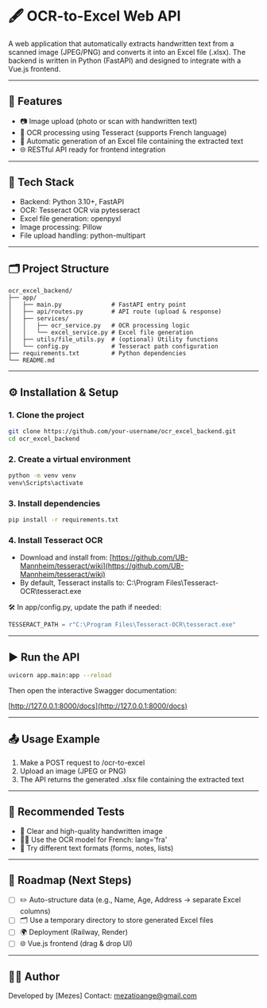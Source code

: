 # 🖋️ OCR-to-Excel Web API

A web application that automatically extracts handwritten text from a scanned image (JPEG/PNG) and converts it into an Excel file (.xlsx). The backend is written in Python (FastAPI) and designed to integrate with a Vue.js frontend.

---

## 🚀 Features

* 📷 Image upload (photo or scan with handwritten text)
* 🧠 OCR processing using Tesseract (supports French language)
* 📄 Automatic generation of an Excel file containing the extracted text
* 🌐 RESTful API ready for frontend integration

---

## 🧰 Tech Stack

* Backend: Python 3.10+, FastAPI
* OCR: Tesseract OCR via pytesseract
* Excel file generation: openpyxl
* Image processing: Pillow
* File upload handling: python-multipart

---

## 🗂️ Project Structure

```
ocr_excel_backend/
├── app/
│   ├── main.py              # FastAPI entry point
│   ├── api/routes.py        # API route (upload & response)
│   ├── services/
│   │   ├── ocr_service.py   # OCR processing logic
│   │   └── excel_service.py # Excel file generation
│   ├── utils/file_utils.py  # (optional) Utility functions
│   └── config.py            # Tesseract path configuration
├── requirements.txt         # Python dependencies
└── README.md
```

---

## ⚙️ Installation & Setup

### 1. Clone the project

```bash
git clone https://github.com/your-username/ocr_excel_backend.git
cd ocr_excel_backend
```

### 2. Create a virtual environment

```bash
python -m venv venv
venv\Scripts\activate
```

### 3. Install dependencies

```bash
pip install -r requirements.txt
```

### 4. Install Tesseract OCR

* Download and install from: [https://github.com/UB-Mannheim/tesseract/wiki](https://github.com/UB-Mannheim/tesseract/wiki)
* By default, Tesseract installs to:
  C:\Program Files\Tesseract-OCR\tesseract.exe

🛠️ In app/config.py, update the path if needed:

```python
TESSERACT_PATH = r"C:\Program Files\Tesseract-OCR\tesseract.exe"
```

---

## ▶️ Run the API

```bash
uvicorn app.main:app --reload
```

Then open the interactive Swagger documentation:

[http://127.0.0.1:8000/docs](http://127.0.0.1:8000/docs)

---

## 📤 Usage Example

1. Make a POST request to /ocr-to-excel
2. Upload an image (JPEG or PNG)
3. The API returns the generated .xlsx file containing the extracted text

---

## 🧪 Recommended Tests

* 📄 Clear and high-quality handwritten image
* 🧑‍🏫 Use the OCR model for French: lang='fra'
* 💬 Try different text formats (forms, notes, lists)

---

## 🧱 Roadmap (Next Steps)

* [ ] ✏️ Auto-structure data (e.g., Name, Age, Address → separate Excel columns)
* [ ] 🗂️ Use a temporary directory to store generated Excel files
* [ ] 🌍 Deployment (Railway, Render)
* [ ] 🌐 Vue.js frontend (drag & drop UI)

---

## 👨‍💻 Author

Developed by \[Mezes]
Contact: [mezatioange@gmail.com](mailto:mezatioange@gmail.com)
